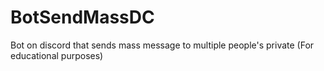 # BotSendMassDC
Bot on discord that sends mass message to multiple people's private (For educational purposes)
